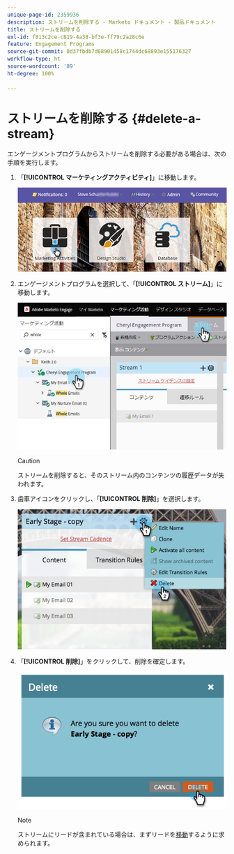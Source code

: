 ```yaml
---
unique-page-id: 2359936
description: ストリームを削除する - Marketo ドキュメント - 製品ドキュメント
title: ストリームを削除する
exl-id: f813c2ce-c819-4a38-bf3e-ff79c2a28c6e
feature: Engagement Programs
source-git-commit: 0d37fbdb7d08901458c1744dc68893e155176327
workflow-type: ht
source-wordcount: '89'
ht-degree: 100%

---
```


# ストリームを削除する {#delete-a-stream}

エンゲージメントプログラムからストリームを削除する必要がある場合は、次の手順を実行します。

1. 「**[!UICONTROL マーケティングアクティビティ]**」に移動します。

   ![](assets/login-marketing-activities-1.png)

1. エンゲージメントプログラムを選択して、「**[!UICONTROL ストリーム]**」に移動します。

   ![](assets/cloneasteam-2.jpg)

   >[!CAUTION]
   >
   >ストリームを削除すると、そのストリーム内のコンテンツの履歴データが失われます。

1. 歯車アイコンをクリックし、「**[!UICONTROL 削除]**」を選択します。

   ![](assets/image2014-9-15-17-3a47-3a27.png)

1. 「**[!UICONTROL 削除]**」をクリックして、削除を確定します。

   ![](assets/image2014-9-15-17-3a47-3a31.png)

   >[!NOTE]
   >
   >ストリームにリードが含まれている場合は、まずリードを[移動](/help/marketo/product-docs/core-marketo-concepts/smart-campaigns/program-flow-actions/change-engagement-program-stream.md)するように求められます。
